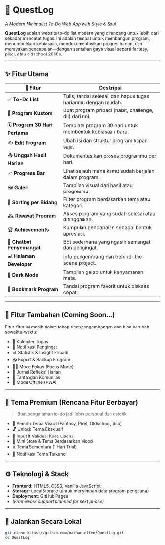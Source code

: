 # 🧾 QuestLog  
*A Modern Minimalist To-Do Web App with Style & Soul*

**QuestLog** adalah website to-do list modern yang dirancang untuk lebih dari sekadar mencatat tugas. Ini adalah tempat untuk membangun program, menumbuhkan kebiasaan, mendokumentasikan progres harian, dan merayakan pencapaian—dengan sentuhan gaya visual seperti fantasy, pixel, atau oldschool 2000s.

---

## ✨ Fitur Utama

| 🔧 Fitur | Deskripsi |
|--------|-----------|
| ✅ **To-Do List** | Tulis, tandai selesai, dan hapus tugas harianmu dengan mudah. |
| 🧠 **Program Kustom** | Buat program pribadi (habit, challenge, dll) dari nol. |
| 🗓️ **Program 30 Hari Pertama** | Template program 30 hari untuk membentuk kebiasaan baru. |
| ✍️ **Edit Program** | Ubah isi dan struktur program kapan saja. |
| 📤 **Unggah Hasil Harian** | Dokumentasikan proses programmu per hari. |
| 📈 **Progress Bar** | Lihat sejauh mana kamu sudah berjalan dalam program. |
| 🖼️ **Galeri** | Tampilan visual dari hasil atau progresmu. |
| 🧩 **Sorting per Bidang** | Filter program berdasarkan tema atau kategori. |
| 🕰️ **Riwayat Program** | Akses program yang sudah selesai atau ditinggalkan. |
| 🏆 **Achievements** | Kumpulan pencapaian sebagai bentuk apresiasi. |
| 💬 **Chatbot Penyemangat** | Bot sederhana yang ngasih semangat dan pengingat. |
| 💻 **Halaman Developer** | Info pengembang dan behind-the-scene project. |
| 🌙 **Dark Mode** | Tampilan gelap untuk kenyamanan mata. |
| 📌 **Bookmark Program** | Tandai program favorit untuk diakses cepat. |

---

## 🧪 Fitur Tambahan (Coming Soon...)

Fitur-fitur ini masih dalam tahap riset/pengembangan dan bisa berubah sewaktu-waktu:

- 📅 Kalender Tugas  
- 🔔 Notifikasi Pengingat  
- 📊 Statistik & Insight Pribadi  
- 📥 Export & Backup Program  
- 🧘‍♂️ Mode Fokus (Focus Mode)  
- 📓 Jurnal Refleksi Harian  
- 🏁 Tantangan Komunitas  
- 📶 Mode Offline (PWA)

---

## 🎨 Tema Premium (Rencana Fitur Berbayar)

> Buat pengalaman to-do jadi lebih personal dan estetik

- 🎨 Pemilih Tema Visual (Fantasy, Pixel, Oldschool, dsb)  
- 🔓 Unlock Tema Eksklusif  
- 🔑 Input & Validasi Kode Lisensi  
- 🛒 Mini Store & Tema Berdasarkan Mood  
- ⏳ Tema Sementara (1 Hari Trial)  
- 🚫 Notifikasi Tema Terkunci  

---

## ⚙️ Teknologi & Stack

- **Frontend**: HTML5, CSS3, Vanilla JavaScript  
- **Storage**: LocalStorage (untuk menyimpan data program pengguna)  
- **Deployment**: GitHub Pages  
- *(Framework support planned for next phase)*

---

## 🚀 Jalankan Secara Lokal

```bash
git clone https://github.com/nathanieltee/QuestLog.git
cd QuestLog
